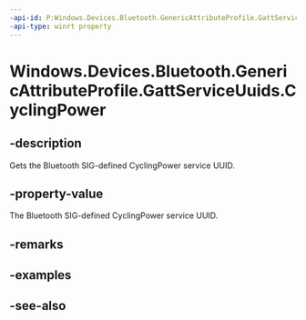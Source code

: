 ```yaml
---
-api-id: P:Windows.Devices.Bluetooth.GenericAttributeProfile.GattServiceUuids.CyclingPower
-api-type: winrt property
---
```


<!-- Property syntax
public System.Guid CyclingPower { get; }
-->

# Windows.Devices.Bluetooth.GenericAttributeProfile.GattServiceUuids.CyclingPower

## -description
Gets the Bluetooth SIG-defined CyclingPower service UUID.

## -property-value
The Bluetooth SIG-defined CyclingPower service UUID.

## -remarks

## -examples

## -see-also
